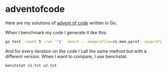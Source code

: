 # adventofcode

Here are my solutions of [advent of code](https://adventofcode.com/) written in Go.

When I benchmark my code I generate it like this:

```sh
go test -count 5 -run '^$' -bench . -memprofile=v1.mem.pprof -cpuprofile=v1.cpu.pprof > v1.txt
```

And for every iteration on the code I call the same method but with a different version. When I want to compare, I use benchstat:

```sh
benchstat v1.txt v2.txt
```